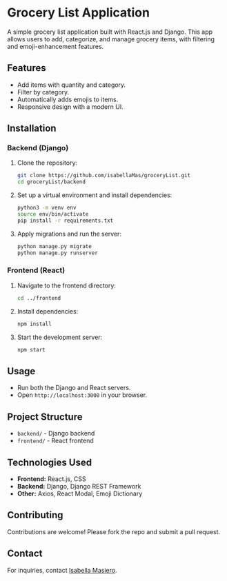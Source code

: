 # Grocery List Application

A simple grocery list application built with React.js and Django. This app allows users to add, categorize, and manage grocery items, with filtering and emoji-enhancement features.

## Features
- Add items with quantity and category.
- Filter by category.
- Automatically adds emojis to items.
- Responsive design with a modern UI.

## Installation

### Backend (Django)
1. Clone the repository:
   ```sh
   git clone https://github.com/isabellaMas/groceryList.git
   cd groceryList/backend
   ```
2. Set up a virtual environment and install dependencies:
   ```sh
   python3 -m venv env
   source env/bin/activate
   pip install -r requirements.txt
   ```
3. Apply migrations and run the server:
   ```sh
   python manage.py migrate
   python manage.py runserver
   ```

### Frontend (React)
1. Navigate to the frontend directory:
   ```sh
   cd ../frontend
   ```
2. Install dependencies:
   ```sh
   npm install
   ```
3. Start the development server:
   ```sh
   npm start
   ```

## Usage
- Run both the Django and React servers.
- Open `http://localhost:3000` in your browser.

## Project Structure
- `backend/` - Django backend
- `frontend/` - React frontend

## Technologies Used
- **Frontend:** React.js, CSS
- **Backend:** Django, Django REST Framework
- **Other:** Axios, React Modal, Emoji Dictionary

## Contributing
Contributions are welcome! Please fork the repo and submit a pull request.

## Contact
For inquiries, contact [Isabella Masiero](mailto:masierobabeia@gmail.com).